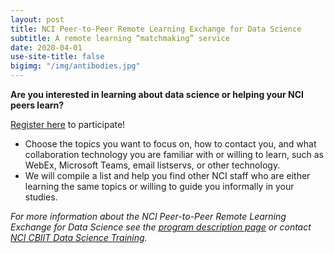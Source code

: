 ```yaml
---
layout: post
title: NCI Peer-to-Peer Remote Learning Exchange for Data Science
subtitle: A remote learning “matchmaking” service
date: 2020-04-01
use-site-title: false
bigimg: "/img/antibodies.jpg"
---
```


**Are you interested in learning about data science or helping your NCI peers learn?**

[Register here](https://www.google.com) to participate!

* Choose the topics you want to focus on, how to contact you, and what collaboration technology you are familiar with or willing to learn, such as WebEx, Microsoft Teams, email listservs, or other technology.
* We will compile a list and help you find other NCI staff who are either learning the same topics or willing to guide you informally in your studies.

*For more information about the NCI Peer-to-Peer Remote Learning Exchange for Data Science see the [program description page](https://www.google.com) or contact [NCI CBIIT Data Science Training](mailto:NCICBIITDataScienceTraining@mail.nih.gov).*
